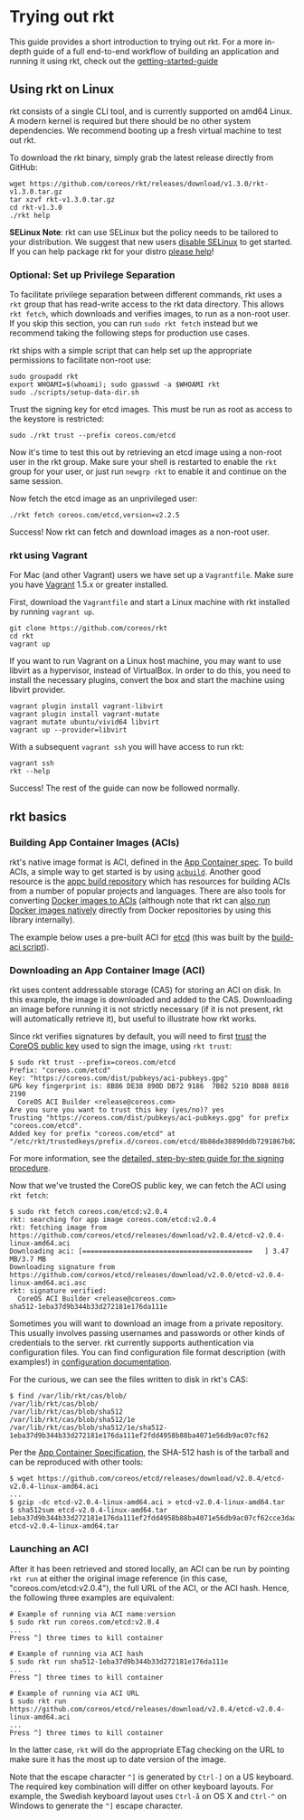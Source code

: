 # Trying out rkt 

This guide provides a short introduction to trying out rkt.
For a more in-depth guide of a full end-to-end workflow of building an application and running it using rkt, check out the [getting-started-guide](getting-started-guide.md)

## Using rkt on Linux

rkt consists of a single CLI tool, and is currently supported on amd64 Linux. A modern kernel is required but there should be no other system dependencies. We recommend booting up a fresh virtual machine to test out rkt.

To download the rkt binary, simply grab the latest release directly from GitHub:

```
wget https://github.com/coreos/rkt/releases/download/v1.3.0/rkt-v1.3.0.tar.gz
tar xzvf rkt-v1.3.0.tar.gz
cd rkt-v1.3.0
./rkt help
```

**SELinux Note**: rkt can use SELinux but the policy needs to be tailored to your distribution. We suggest that new users [disable SELinux](https://www.centos.org/docs/5/html/5.1/Deployment_Guide/sec-sel-enable-disable.html) to get started. If you can help package rkt for your distro [please help](https://github.com/coreos/rkt/issues?utf8=%E2%9C%93&q=is%3Aopen+is%3Aissue+label%3Aarea%2Fdistribution++label%3Adependency%2Fexternal)!

### Optional: Set up Privilege Separation

To facilitate privilege separation between different commands, rkt uses a `rkt` group that has read-write access to the rkt data directory. This allows `rkt fetch`, which downloads and verifies images, to run as a non-root user. If you skip this section, you can run `sudo rkt fetch` instead but we recommend taking the following steps for production use cases.

rkt ships with a simple script that can help set up the appropriate permissions to facilitate non-root use:

```
sudo groupadd rkt
export WHOAMI=$(whoami); sudo gpasswd -a $WHOAMI rkt
sudo ./scripts/setup-data-dir.sh
```

Trust the signing key for etcd images. This must be run as root as access to the keystore is restricted:

```
sudo ./rkt trust --prefix coreos.com/etcd
```

Now it's time to test this out by retrieving an etcd image using a non-root user in the rkt group.
Make sure your shell is restarted to enable the `rkt` group for your user, or
just run `newgrp rkt` to enable it and continue on the same session.

Now fetch the etcd image as an unprivileged user:

```
./rkt fetch coreos.com/etcd,version=v2.2.5
```

Success! Now rkt can fetch and download images as a non-root user.

### rkt using Vagrant

For Mac (and other Vagrant) users we have set up a `Vagrantfile`. Make sure you have [Vagrant](https://www.vagrantup.com/) 1.5.x or greater installed.

First, download the `Vagrantfile` and start a Linux machine with rkt installed by running `vagrant up`.

```
git clone https://github.com/coreos/rkt
cd rkt
vagrant up
```

If you want to run Vagrant on a Linux host machine, you may want to use libvirt as a hypervisor, instead of VirtualBox. In order to do this, you need to install the necessary plugins, convert the box and start the machine using libvirt provider.

```
vagrant plugin install vagrant-libvirt
vagrant plugin install vagrant-mutate
vagrant mutate ubuntu/vivid64 libvirt
vagrant up --provider=libvirt
```

With a subsequent `vagrant ssh` you will have access to run rkt:

```
vagrant ssh
rkt --help
```

Success! The rest of the guide can now be followed normally.

## rkt basics

### Building App Container Images (ACIs)

rkt's native image format is ACI, defined in the [App Container spec](app-container.md).
To build ACIs, a simple way to get started is by using [`acbuild`](https://github.com/appc/acbuild).
Another good resource is the [appc build repository](https://github.com/appc/build-repository) which has resources for building ACIs from a number of popular projects and languages.
There are also tools for converting [Docker images to ACIs](https://github.com/appc/docker2aci) (although note that rkt can [also run Docker images natively](running-docker-images.md) directly from Docker repositories by using this library internally).

The example below uses a pre-built ACI for [etcd](https://github.com/coreos/etcd) (this was built by the [build-aci script](https://github.com/coreos/etcd/blob/master/scripts/build-aci)).

### Downloading an App Container Image (ACI)

rkt uses content addressable storage (CAS) for storing an ACI on disk.
In this example, the image is downloaded and added to the CAS.
Downloading an image before running it is not strictly necessary (if it is not present, rkt will automatically retrieve it), but useful to illustrate how rkt works.

Since rkt verifies signatures by default, you will need to first [trust](signing-and-verification-guide.md#establishing-trust) the [CoreOS public key](https://coreos.com/dist/pubkeys/aci-pubkeys.gpg) used to sign the image, using `rkt trust`:

```
$ sudo rkt trust --prefix=coreos.com/etcd
Prefix: "coreos.com/etcd"
Key: "https://coreos.com/dist/pubkeys/aci-pubkeys.gpg"
GPG key fingerprint is: 8B86 DE38 890D DB72 9186  7B02 5210 BD88 8818 2190
  CoreOS ACI Builder <release@coreos.com>
Are you sure you want to trust this key (yes/no)? yes
Trusting "https://coreos.com/dist/pubkeys/aci-pubkeys.gpg" for prefix "coreos.com/etcd".
Added key for prefix "coreos.com/etcd" at "/etc/rkt/trustedkeys/prefix.d/coreos.com/etcd/8b86de38890ddb7291867b025210bd8888182190"
```

For more information, see the [detailed, step-by-step guide for the signing procedure](signing-and-verification-guide.md).

Now that we've trusted the CoreOS public key, we can fetch the ACI using `rkt fetch`:

```
$ sudo rkt fetch coreos.com/etcd:v2.0.4
rkt: searching for app image coreos.com/etcd:v2.0.4
rkt: fetching image from https://github.com/coreos/etcd/releases/download/v2.0.4/etcd-v2.0.4-linux-amd64.aci
Downloading aci: [==========================================   ] 3.47 MB/3.7 MB
Downloading signature from https://github.com/coreos/etcd/releases/download/v2.0.0/etcd-v2.0.4-linux-amd64.aci.asc
rkt: signature verified:
  CoreOS ACI Builder <release@coreos.com>
sha512-1eba37d9b344b33d272181e176da111e
```

Sometimes you will want to download an image from a private repository.
This usually involves passing usernames and passwords or other kinds of credentials to the server.
rkt currently supports authentication via configuration files.
You can find configuration file format description (with examples!) in [configuration documentation](configuration.md).

For the curious, we can see the files written to disk in rkt's CAS:

```
$ find /var/lib/rkt/cas/blob/
/var/lib/rkt/cas/blob/
/var/lib/rkt/cas/blob/sha512
/var/lib/rkt/cas/blob/sha512/1e
/var/lib/rkt/cas/blob/sha512/1e/sha512-1eba37d9b344b33d272181e176da111ef2fdd4958b88ba4071e56db9ac07cf62
```

Per the [App Container Specification](https://github.com/appc/spec/blob/master/spec/aci.md#image-archives), the SHA-512 hash is of the tarball and can be reproduced with other tools:

```
$ wget https://github.com/coreos/etcd/releases/download/v2.0.4/etcd-v2.0.4-linux-amd64.aci
...
$ gzip -dc etcd-v2.0.4-linux-amd64.aci > etcd-v2.0.4-linux-amd64.tar
$ sha512sum etcd-v2.0.4-linux-amd64.tar
1eba37d9b344b33d272181e176da111ef2fdd4958b88ba4071e56db9ac07cf62cce3daaee03ebd92dfbb596fe7879938374c671ae768cd927bab7b16c5e432e8  etcd-v2.0.4-linux-amd64.tar
```

### Launching an ACI

After it has been retrieved and stored locally, an ACI can be run by pointing `rkt run` at either the original image reference (in this case, "coreos.com/etcd:v2.0.4"), the full URL of the ACI, or the ACI hash.
Hence, the following three examples are equivalent:

```
# Example of running via ACI name:version
$ sudo rkt run coreos.com/etcd:v2.0.4
...
Press ^] three times to kill container
```

```
# Example of running via ACI hash
$ sudo rkt run sha512-1eba37d9b344b33d272181e176da111e
...
Press ^] three times to kill container
```

```
# Example of running via ACI URL
$ sudo rkt run https://github.com/coreos/etcd/releases/download/v2.0.4/etcd-v2.0.4-linux-amd64.aci
...
Press ^] three times to kill container
```

In the latter case, `rkt` will do the appropriate ETag checking on the URL to make sure it has the most up to date version of the image.

Note that the escape character ```^]``` is generated by ```Ctrl-]``` on a US keyboard.
The required key combination will differ on other keyboard layouts.
For example, the Swedish keyboard layout uses ```Ctrl-å``` on OS X and ```Ctrl-^``` on Windows to generate the ```^]``` escape character.
